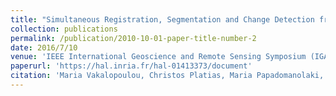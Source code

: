 ```yaml
---
title: "Simultaneous Registration, Segmentation and Change Detection from Multisensor, Multitemporal Satellite Image Pairs"
collection: publications
permalink: /publication/2010-10-01-paper-title-number-2
date: 2016/7/10
venue: 'IEEE International Geoscience and Remote Sensing Symposium (IGARSS)'
paperurl: 'https://hal.inria.fr/hal-01413373/document'
citation: 'Maria Vakalopoulou, Christos Platias, Maria Papadomanolaki, Nikos Paragios, Konstantinos Karantzalos'
---
```

